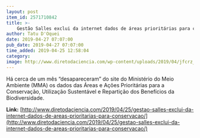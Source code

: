 ```yaml
---
layout: post
item_id: 2571710842
title: >-
    Gestão Salles exclui da internet dados de áreas prioritárias para conservação
author: Tatu D'Oquei
date: 2019-04-27 07:07:00
pub_date: 2019-04-27 07:07:00
time_added: 2019-04-25 12:58:04
category: 
image: http://www.diretodaciencia.com/wp-content/uploads/2019/04/jfcrz_abr_10041914183df.jpg
---
```


Há cerca de um mês “desapareceram” do site do Ministério do Meio Ambiente (MMA) os dados das Áreas e Ações Prioritárias para a Conservação, Utilização Sustentável e Repartição dos Benefícios da Biodiversidade.

**Link:** [http://www.diretodaciencia.com/2019/04/25/gestao-salles-exclui-da-internet-dados-de-areas-prioritarias-para-conservacao/](http://www.diretodaciencia.com/2019/04/25/gestao-salles-exclui-da-internet-dados-de-areas-prioritarias-para-conservacao/)


